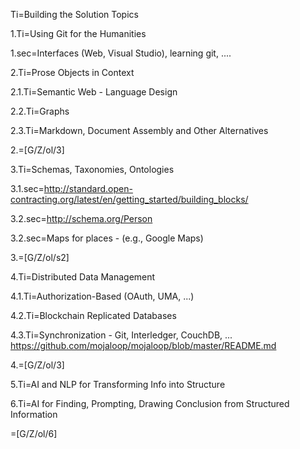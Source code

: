 Ti=Building the Solution Topics

1.Ti=Using Git for the Humanities

1.sec=Interfaces (Web, Visual Studio), learning git, ....

2.Ti=Prose Objects in Context

2.1.Ti=Semantic Web - Language Design

2.2.Ti=Graphs

2.3.Ti=Markdown, Document Assembly and Other Alternatives

2.=[G/Z/ol/3]

3.Ti=Schemas, Taxonomies, Ontologies

3.1.sec=http://standard.open-contracting.org/latest/en/getting_started/building_blocks/

3.2.sec=http://schema.org/Person

3.2.sec=Maps for places - (e.g., Google Maps)

3.=[G/Z/ol/s2]

4.Ti=Distributed Data Management

4.1.Ti=Authorization-Based (OAuth, UMA, ...)

4.2.Ti=Blockchain Replicated Databases

4.3.Ti=Synchronization - Git, Interledger, CouchDB, ... <a href="https://github.com/mojaloop/mojaloop/blob/master/README.md">https://github.com/mojaloop/mojaloop/blob/master/README.md</a>

4.=[G/Z/ol/3]

5.Ti=AI and NLP for Transforming Info into Structure

6.Ti=AI for Finding, Prompting, Drawing Conclusion from Structured Information

=[G/Z/ol/6]
